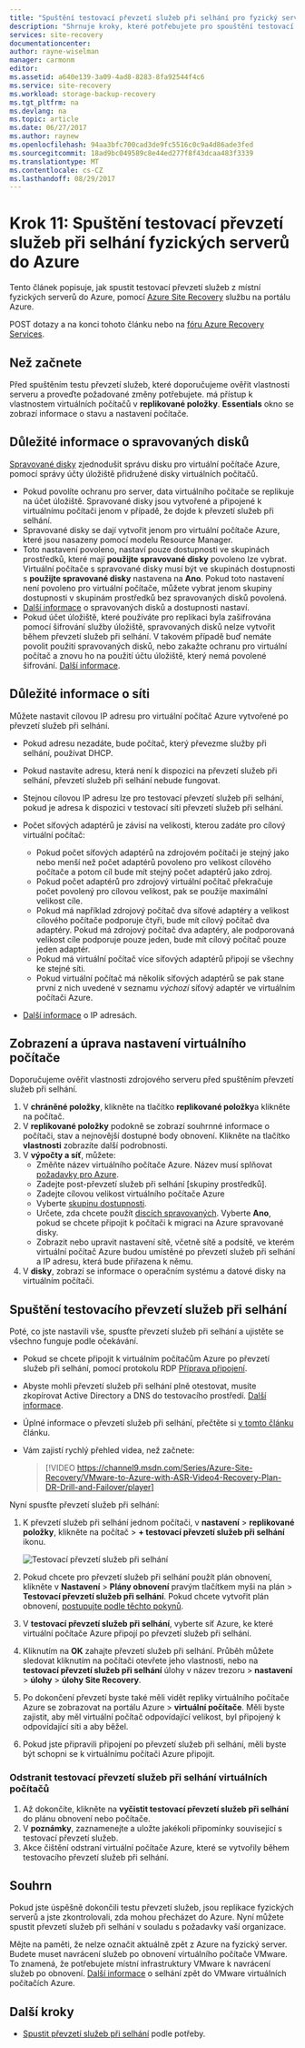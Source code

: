 ```yaml
---
title: "Spuštění testovací převzetí služeb při selhání pro fyzický server replikaci do Azure s Azure Site Recovery | Microsoft Docs"
description: "Shrnuje kroky, které potřebujete pro spouštění testovací převzetí služeb při selhání pro [fyzické servery replikující se do Azure pomocí služby Azure Site Recovery."
services: site-recovery
documentationcenter: 
author: rayne-wiselman
manager: carmonm
editor: 
ms.assetid: a640e139-3a09-4ad8-8283-8fa92544f4c6
ms.service: site-recovery
ms.workload: storage-backup-recovery
ms.tgt_pltfrm: na
ms.devlang: na
ms.topic: article
ms.date: 06/27/2017
ms.author: raynew
ms.openlocfilehash: 94aa3bfc700cad3de9fc5516c0c9a4d86ade3fed
ms.sourcegitcommit: 18ad9bc049589c8e44ed277f8f43dcaa483f3339
ms.translationtype: MT
ms.contentlocale: cs-CZ
ms.lasthandoff: 08/29/2017
---
```

# <a name="step-11-run-a-test-failover-of-physical-servers-to-azure"></a>Krok 11: Spuštění testovací převzetí služeb při selhání fyzických serverů do Azure

Tento článek popisuje, jak spustit testovací převzetí služeb z místní fyzických serverů do Azure, pomocí [Azure Site Recovery](site-recovery-overview.md) službu na portálu Azure.

POST dotazy a na konci tohoto článku nebo na [fóru Azure Recovery Services](https://social.msdn.microsoft.com/forums/azure/home?forum=hypervrecovmgr).


## <a name="before-you-start"></a>Než začnete

Před spuštěním testu převzetí služeb, které doporučujeme ověřit vlastnosti serveru a proveďte požadované změny potřebujete. má přístup k vlastnostem virtuálních počítačů v **replikované položky**. **Essentials** okno se zobrazí informace o stavu a nastavení počítače.

## <a name="managed-disk-considerations"></a>Důležité informace o spravovaných disků

[Spravované disky](../virtual-machines/windows/managed-disks-overview.md) zjednodušit správu disku pro virtuální počítače Azure, pomocí správy účty úložiště přidružené disky virtuálních počítačů. 

- Pokud povolíte ochranu pro server, data virtuálního počítače se replikuje na účet úložiště. Spravované disky jsou vytvořené a připojené k virtuálnímu počítači jenom v případě, že dojde k převzetí služeb při selhání.
- Spravované disky se dají vytvořit jenom pro virtuální počítače Azure, které jsou nasazeny pomocí modelu Resource Manager.  
- Toto nastavení povoleno, nastaví pouze dostupnosti ve skupinách prostředků, které mají **použijte spravované disky** povoleno lze vybrat. Virtuální počítače s spravované disky musí být ve skupinách dostupnosti s **použijte spravované disky** nastavena na **Ano**. Pokud toto nastavení není povoleno pro virtuální počítače, můžete vybrat jenom skupiny dostupnosti v skupinám prostředků bez spravovaných disků povolená.
- [Další informace](https://docs.microsoft.com/azure/virtual-machines/windows/manage-availability#use-managed-disks-for-vms-in-an-availability-set) o spravovaných disků a dostupnosti nastaví.
- Pokud účet úložiště, které používáte pro replikaci byla zašifrována pomocí šifrování služby úložiště, spravovaných disků nelze vytvořit během převzetí služeb při selhání. V takovém případě buď nemáte povolit použití spravovaných disků, nebo zakažte ochranu pro virtuální počítač a znovu ho na použití účtu úložiště, který nemá povolené šifrování. [Další informace](https://docs.microsoft.com/azure/storage/storage-managed-disks-overview#managed-disks-and-encryption).


## <a name="network-considerations"></a>Důležité informace o síti

Můžete nastavit cílovou IP adresu pro virtuální počítač Azure vytvořené po převzetí služeb při selhání.

- Pokud adresu nezadáte, bude počítač, který převezme služby při selhání, používat DHCP.
- Pokud nastavíte adresu, která není k dispozici na převzetí služeb při selhání, převzetí služeb při selhání nebude fungovat.
- Stejnou cílovou IP adresu lze pro testovací převzetí služeb při selhání, pokud je adresa k dispozici v testovací síti převzetí služeb při selhání.
- Počet síťových adaptérů je závisí na velikosti, kterou zadáte pro cílový virtuální počítač:

     - Pokud počet síťových adaptérů na zdrojovém počítači je stejný jako nebo menší než počet adaptérů povoleno pro velikost cílového počítače a potom cíl bude mít stejný počet adaptérů jako zdroj.
     - Pokud počet adaptérů pro zdrojový virtuální počítač překračuje počet povolený pro cílovou velikost, pak se použije maximální velikost cíle.
     - Pokud má například zdrojový počítač dva síťové adaptéry a velikost cílového počítače podporuje čtyři, bude mít cílový počítač dva adaptéry. Pokud má zdrojový počítač dva adaptéry, ale podporovaná velikost cíle podporuje pouze jeden, bude mít cílový počítač pouze jeden adaptér.     
   - Pokud má virtuální počítač více síťových adaptérů připojí se všechny ke stejné síti.
   - Pokud virtuální počítač má několik síťových adaptérů se pak stane první z nich uvedené v seznamu *výchozí* síťový adaptér ve virtuálním počítači Azure.
 - [Další informace](vmware-walkthrough-network.md) o IP adresách.



## <a name="view-and-modify-vm-settings"></a>Zobrazení a úprava nastavení virtuálního počítače

Doporučujeme ověřit vlastnosti zdrojového serveru před spuštěním převzetí služeb při selhání.

1. V **chráněné položky**, klikněte na tlačítko **replikované položky**a klikněte na počítač.
2. V **replikované položky** podokně se zobrazí souhrnné informace o počítači, stav a nejnovější dostupné body obnovení. Klikněte na tlačítko **vlastnosti** zobrazíte další podrobnosti.
3. V **výpočty a síť**, můžete:
    - Změňte název virtuálního počítače Azure. Název musí splňovat [požadavky pro Azure](site-recovery-support-matrix-to-azure.md#failed-over-azure-vm-requirements).
    - Zadejte post-převzetí služeb při selhání [skupiny prostředků].
    - Zadejte cílovou velikost virtuálního počítače Azure
    - Vyberte [skupinu dostupnosti](../virtual-machines/windows/tutorial-availability-sets.md).
    - Určete, zda chcete použít [discích spravovaných](#managed-disk-considerations). Vyberte **Ano**, pokud se chcete připojit k počítači k migraci na Azure spravované disky.
    - Zobrazit nebo upravit nastavení sítě, včetně sítě a podsítě, ve kterém virtuální počítač Azure budou umístěné po převzetí služeb při selhání a IP adresu, která bude přiřazena k němu.
4. V **disky**, zobrazí se informace o operačním systému a datové disky na virtuálním počítači.

## <a name="run-a-test-failover"></a>Spuštění testovacího převzetí služeb při selhání

Poté, co jste nastavili vše, spusťte převzetí služeb při selhání a ujistěte se všechno funguje podle očekávání.

- Pokud se chcete připojit k virtuálním počítačům Azure po převzetí služeb při selhání, pomocí protokolu RDP [Příprava připojení](site-recovery-test-failover-to-azure.md#prepare-to-connect-to-azure-vms-after-failover).
 - Abyste mohli převzetí služeb při selhání plně otestovat, musíte zkopírovat Active Directory a DNS do testovacího prostředí. [Další informace](site-recovery-active-directory.md#test-failover-considerations).
 - Úplné informace o převzetí služeb při selhání, přečtěte si [v tomto článku](site-recovery-test-failover-to-azure.md) článku.
- Vám zajistí rychlý přehled videa, než začnete:

     
     >[!VIDEO https://channel9.msdn.com/Series/Azure-Site-Recovery/VMware-to-Azure-with-ASR-Video4-Recovery-Plan-DR-Drill-and-Failover/player]

Nyní spusťte převzetí služeb při selhání:

1. K převzetí služeb při selhání jednom počítači, v **nastavení** > **replikované položky**, klikněte na počítač > **+ testovací převzetí služeb při selhání** ikonu.

    ![Testovací převzetí služeb při selhání](./media/physical-walkthrough-test-failover/test-failover.png)

2. Pokud chcete pro převzetí služeb při selhání použít plán obnovení, klikněte v **Nastavení** > **Plány obnovení** pravým tlačítkem myši na plán > **Testovací převzetí služeb při selhání**. Pokud chcete vytvořit plán obnovení, [postupujte podle těchto pokynů](site-recovery-create-recovery-plans.md).  

3. V **testovací převzetí služeb při selhání**, vyberte síť Azure, ke které virtuální počítače Azure připojí po převzetí služeb při selhání.

4. Kliknutím na **OK** zahajte převzetí služeb při selhání. Průběh můžete sledovat kliknutím na počítači otevřete jeho vlastnosti, nebo na **testovací převzetí služeb při selhání** úlohy v název trezoru > **nastavení** > **úlohy** > **úlohy Site Recovery**.

5. Po dokončení převzetí byste také měli vidět repliky virtuálního počítače Azure se zobrazovat na portálu Azure > **virtuální počítače**. Měli byste zajistit, aby měl virtuální počítač odpovídající velikost, byl připojený k odpovídající síti a aby běžel.

6. Pokud jste připravili připojení po převzetí služeb při selhání, měli byste být schopni se k virtuálnímu počítači Azure připojit.

### <a name="delete-test-failover-vms"></a>Odstranit testovací převzetí služeb při selhání virtuálních počítačů

1. Až dokončíte, klikněte na **vyčistit testovací převzetí služeb při selhání** do plánu obnovení nebo počítače.
2. V **poznámky**, zaznamenejte a uložte jakékoli připomínky související s testovací převzetí služeb.
3. Akce čištění odstraní virtuální počítače Azure, které se vytvořily během testovacího převzetí služeb při selhání.

## <a name="summary"></a>Souhrn

Pokud jste úspěšně dokončili testu převzetí služeb, jsou replikace fyzických serverů a jste zkontrolovali, zda mohou přecházet do Azure. Nyní můžete spustit převzetí služeb při selhání v souladu s požadavky vaší organizace. 

Mějte na paměti, že nelze označit aktuálně zpět z Azure na fyzický server. Budete muset navrácení služeb po obnovení virtuálního počítače VMware. To znamená, že potřebujete místní infrastruktury VMware k navrácení služeb po obnovení. [Další informace](site-recovery-failback-azure-to-vmware.md) o selhání zpět do VMware virtuálních počítačích Azure.


## <a name="next-steps"></a>Další kroky

- [Spustit převzetí služeb při selhání](site-recovery-failover.md) podle potřeby.

